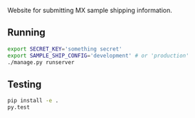 Website for submitting MX sample shipping information.

## Running

```bash
export SECRET_KEY='something secret'
export SAMPLE_SHIP_CONFIG='development' # or 'production'
./manage.py runserver
```

## Testing

```bash
pip install -e .
py.test
```
